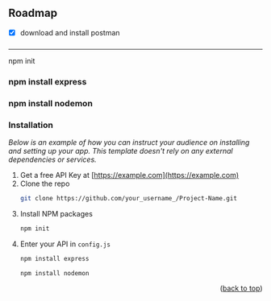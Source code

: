 ## Roadmap

- [x] download and install postman
### 
---

 npm init
### npm install express
### npm install nodemon


### Installation

_Below is an example of how you can instruct your audience on installing and setting up your app. This template doesn't rely on any external dependencies or services._

1. Get a free API Key at [https://example.com](https://example.com)
2. Clone the repo
   ```sh
   git clone https://github.com/your_username_/Project-Name.git
   ```
3. Install NPM packages
   ```sh
   npm init
   ```
4. Enter your API in `config.js`
   ```js
   npm install express
   ```
   ```js
   npm install nodemon
   ```
<p align="right">(<a href="#top">back to top</a>)</p>
